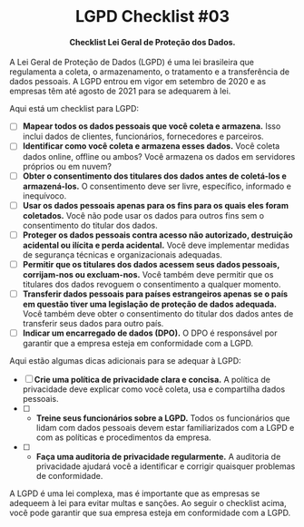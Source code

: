 <h1 align="center">
<br>
  <br>
    <br>
  LGPD Checklist #03
  <br>
</h1>

<h4 align="center">Checklist Lei Geral de Proteção dos Dados.</h4>

A Lei Geral de Proteção de Dados (LGPD) é uma lei brasileira que regulamenta a coleta, o armazenamento, o tratamento e a transferência de dados pessoais. A LGPD entrou em vigor em setembro de 2020 e as empresas têm até agosto de 2021 para se adequarem à lei.

Aqui está um checklist para LGPD:

* [ ] **Mapear todos os dados pessoais que você coleta e armazena.** Isso inclui dados de clientes, funcionários, fornecedores e parceiros.
* [ ] **Identificar como você coleta e armazena esses dados.** Você coleta dados online, offline ou ambos? Você armazena os dados em servidores próprios ou em nuvem?
* [ ] **Obter o consentimento dos titulares dos dados antes de coletá-los e armazená-los.** O consentimento deve ser livre, específico, informado e inequívoco.
* [ ] **Usar os dados pessoais apenas para os fins para os quais eles foram coletados.** Você não pode usar os dados para outros fins sem o consentimento do titular dos dados.
* [ ] **Proteger os dados pessoais contra acesso não autorizado, destruição acidental ou ilícita e perda acidental.** Você deve implementar medidas de segurança técnicas e organizacionais adequadas.
* [ ] **Permitir que os titulares dos dados acessem seus dados pessoais, corrijam-nos ou excluam-nos.** Você também deve permitir que os titulares dos dados revoguem o consentimento a qualquer momento.
* [ ] **Transferir dados pessoais para países estrangeiros apenas se o país em questão tiver uma legislação de proteção de dados adequada.** Você também deve obter o consentimento do titular dos dados antes de transferir seus dados para outro país.
* [ ] **Indicar um encarregado de dados (DPO).** O DPO é responsável por garantir que a empresa esteja em conformidade com a LGPD.

Aqui estão algumas dicas adicionais para se adequar à LGPD:

* [ ] **Crie uma política de privacidade clara e concisa.** A política de privacidade deve explicar como você coleta, usa e compartilha dados pessoais.
* [ ] * **Treine seus funcionários sobre a LGPD.** Todos os funcionários que lidam com dados pessoais devem estar familiarizados com a LGPD e com as políticas e procedimentos da empresa.
* [ ] * **Faça uma auditoria de privacidade regularmente.** A auditoria de privacidade ajudará você a identificar e corrigir quaisquer problemas de conformidade.

A LGPD é uma lei complexa, mas é importante que as empresas se adequeem à lei para evitar multas e sanções. Ao seguir o checklist acima, você pode garantir que sua empresa esteja em conformidade com a LGPD.
